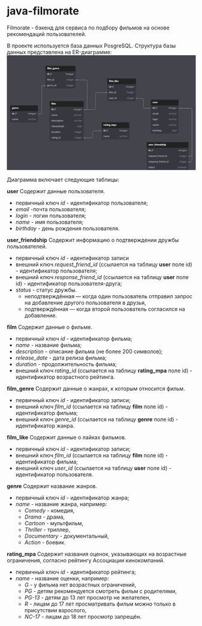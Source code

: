 # java-filmorate
Filmorate - бэкенд для сервиса по подбору фильмов на основе рекомендаций пользователей.

В проекте используется база данных PosgreSQL.
Структура базы данных представлена на ER-диаграмме:
<img width="913" alt="filmorate_base" src="src/main/resources/er-d.png">

Диаграмма включает следующие таблицы:

**user**
Содержит данные пользователя.
- первичный ключ *id* - идентификатор пользователя;
- *email* -почта пользователя;
- *login* - логин пользователя;
- *name* - имя пользователя;
- *birthday* - день рождения пользователя.

**user_friendship**
Содержит информацию о подтверждении дружбы пользователей.
- первичный ключ *id* - идентификатор записи
- внешний ключ *request_friend_id* (ссылается на таблицу **user** поле id) - идентификатор пользователя;
- внешний ключ *response_friend_id* (ссылается на таблицу **user** поле id) - идентификатор пользователя-друга;
- *status* - статус дружбы.
    - неподтверждённая — когда один пользователь отправил запрос на добавление другого пользователя в друзья,
    - подтверждённая — когда второй пользователь согласился на добавление.

**film**
Содержит данные о фильме.
- первичный ключ *id* - идентификатор фильма;
- *name* - название фильма;
- *description* - описание фильма (не более 200 символов);
- *release_date* - дата релиза фильма;
- *duration* - продолжительность фильма;
- внешний ключ *rating_id* (ссылается на таблицу **rating_mpa** поле id) - идентификатор возрастного рейтинга.

**film_genre**
Содержит данные о жанрах, к которым относится фильм.
- первичный ключ *id* - идентификатор записи;
- внешний ключ *film_id* (ссылается на таблицу **film** поле id) - идентификатор фильма;
- внешний ключ *genre_id* (ссылается на таблицу **genre** поле id) - идентификатор жанра.

**film_like**
Содержит данные о лайках фильмов.
- первичный ключ *id* - идентификатор записи;
- внешний ключ *film_id* (ссылается на таблицу **film** поле id) - идентификатор фильма;
- внешний ключ *user_id* (ссылается на таблицу **user** поле id) - идентификатор пользователя.

**genre**
Содержит название жанров.
- первичный ключ *id* - идентификатор жанра;
- *name* - название жанра, например:
    - *Comedy* - комедия,
    - *Drama* - драма,
    - *Cartoon* - мультфильм,
    - *Thriller* - триллер,
    - *Documentary* - документальный,
    - *Action* - боевик.

**rating_mpa**
Содержит названия оценок, указывающих на возрастные ограничения, согласно рейтингу Ассоциации кинокомпаний.
- первичный ключ *id* - идентификатор рейтинга;
- *name* - название оценки, например:
    - *G* - у фильма нет возрастных ограничений,
    - *PG* - детям рекомендуется смотреть фильм с родителями,
    - *PG-13* - детям до 13 лет просмотр не желателен,
    - *R* - лицам до 17 лет просматривать фильм можно только в присутствии взрослого,
    - *NC-17* - лицам до 18 лет просмотр запрещён.